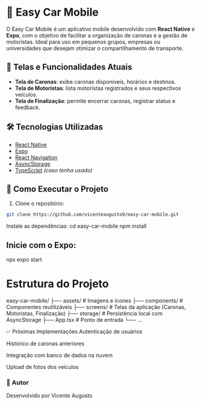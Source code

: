 # 🚗 Easy Car Mobile

O Easy Car Mobile é um aplicativo mobile desenvolvido com **React Native** e **Expo**, com o objetivo de facilitar a organização de caronas e a gestão de motoristas. Ideal para uso em pequenos grupos, empresas ou universidades que desejam otimizar o compartilhamento de transporte.

## 📱 Telas e Funcionalidades Atuais

- **Tela de Caronas**: exibe caronas disponíveis, horários e destinos.
- **Tela de Motoristas**: lista motoristas registrados e seus respectivos veículos.
- **Tela de Finalização**: permite encerrar caronas, registrar status e feedback.

## 🛠️ Tecnologias Utilizadas

- [React Native](https://reactnative.dev/)
- [Expo](https://expo.dev/)
- [React Navigation](https://reactnavigation.org/)
- [AsyncStorage](https://react-native-async-storage.github.io/async-storage/)
- [TypeScript](https://www.typescriptlang.org/) *(caso tenha usado)*

## 🚀 Como Executar o Projeto

1. Clone o repositório:
```bash
git clone https://github.com/vicenteaugusto9/easy-car-mobile.git
```
Instale as dependências:
cd easy-car-mobile
npm install

## Inicie com o Expo:
npx expo start

# Estrutura do Projeto
easy-car-mobile/
├── assets/             # Imagens e ícones
├── components/         # Componentes reutilizáveis
├── screens/            # Telas da aplicação (Caronas, Motoristas, Finalização)
├── storage/            # Persistência local com AsyncStorage
├── App.tsx             # Ponto de entrada
└── ...

✅ Próximas Implementações
Autenticação de usuários

Histórico de caronas anteriores

Integração com banco de dados na nuvem

Upload de fotos dos veículos

### 👤 Autor
Desenvolvido por Vicente Augusto

